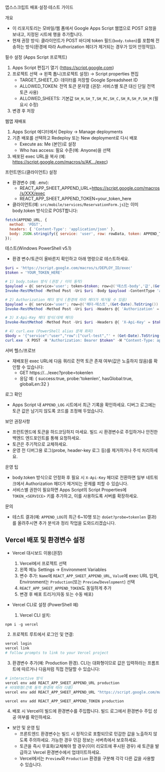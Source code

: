 앱스스크립트 배포·설정·테스트 가이드

개요
- 이 리포지토리는 모바일/웹 폼에서 Google Apps Script 웹앱으로 POST 요청을 보내고, 지정된 시트에 행을 추가합니다.
- 현재 권장 방식: 클라이언트가 POST 바디에 token 필드(`body.token`)를 포함해 전송하는 방식(환경에 따라 Authorization 헤더가 제거되는 경우가 있어 안정적임).

필수 설정 (Apps Script 프로젝트)
1. Apps Script 편집기 열기 (https://script.google.com)
2. 프로젝트 선택 → 왼쪽 톱니(프로젝트 설정) → Script properties 편집
   - TARGET_SHEET_ID: 데이터를 저장할 Google Spreadsheet ID
   - ALLOWED_TOKEN: 전역 토큰 문자열 (권장: 서비스별 토큰 대신 단일 전역 토큰 사용)
   - ALLOWED_SHEETS: 기본값 `SH_H,SH_T,SH_RC,SH_C,SH_R,SH_P,SH_M` (필요시 수정)
3. 변경 후 저장

웹앱 재배포
1. Apps Script 에디터에서 Deploy → Manage deployments
2. 기존 배포를 선택하고 Redeploy 또는 New deployment로 다시 배포
   - Execute as: Me (본인)로 설정
   - Who has access: 필요 수준(예: Anyone)을 선택
3. 배포된 exec URL을 복사 (예: https://script.google.com/macros/s/AK.../exec)

프런트엔드(클라이언트) 설정
- 환경변수 (예: .env):
  - REACT_APP_SHEET_APPEND_URL=https://script.google.com/macros/s/XXX/exec
  - REACT_APP_SHEET_APPEND_TOKEN=your_token_here
- 클라이언트(예: `src/mobile/services/ReservationForm.js`)는 이미 body.token 방식으로 POST합니다:

```javascript
fetch(APPEND_URL, {
  method: 'POST',
  headers: { 'Content-Type': 'application/json' },
  body: JSON.stringify({ service: 'user', row: rowData, token: APPEND_TOKEN })
});
```

테스트(Windows PowerShell v5.1)
- 환경 변수/토큰이 올바른지 확인하고 아래 명령으로 테스트하세요.

```powershell
$uri = 'https://script.google.com/macros/s/DEPLOY_ID/exec'
$token = 'YOUR_TOKEN_HERE'

# 1) body.token 방식 (권장 / 이미 동작)
$payload = @{ service='user'; token=$token; row=@('테스트-body','값',(Get-Date).ToString()) } | ConvertTo-Json
Invoke-RestMethod -Method Post -Uri $uri -Body $payload -ContentType 'application/json'

# 2) Authorization 헤더 방식 (환경에 따라 헤더가 제거될 수 있음)
$payload = @{ service='user'; row=@('헤더-테스트',(Get-Date).ToString()) } | ConvertTo-Json
Invoke-RestMethod -Method Post -Uri $uri -Headers @{ 'Authorization' = "Bearer $token" } -Body $payload -ContentType 'application/json'

# 3) X-Api-Key 헤더 방식(대체 헤더)
Invoke-RestMethod -Method Post -Uri $uri -Headers @{ 'X-Api-Key' = $token } -Body $payload -ContentType 'application/json'

# 4) curl.exe (PowerShell alias 문제 회피)
$body = '{"service":"user","row":["curl-test","' + (Get-Date).ToString() + '"] }'
curl.exe -X POST -H "Authorization: Bearer $token" -H "Content-Type: application/json" -d $body "$uri"
```

서버 헬스/프로브
- 재배포된 exec URL에 다음 쿼리로 전역 토큰 존재 여부(값은 노출하지 않음)를 확인할 수 있습니다:
  - GET https://.../exec?probe=tokenlen
  - 응답 예: { success:true, probe:'tokenlen', hasGlobal:true, globalLen:32 }

로그 확인
- Apps Script 내 `APPEND_LOG` 시트에서 최근 기록을 확인하세요. 디버그 로그에는 토큰 값은 남기지 않도록 코드를 조정해 두었습니다.

보안 권장사항
- 프런트엔드에 토큰을 하드코딩하지 마세요. 빌드 시 환경변수로 주입하거나 안전한 백엔드 엔드포인트를 통해 요청하세요.
- 토큰은 주기적으로 교체하세요.
- 운영 전 디버그용 로그(probe, header-key 로그 등)를 제거하거나 주석 처리하세요.

운영 팁
- body.token 방식으로 안정화 후 필요 시 `X-Api-Key` 헤더로 전환하면 일부 네트워크에서 Authorization 헤더가 제거되는 문제를 피할 수 있습니다.
- 서비스별 권한이 필요하면 Apps Script의 Script Properties에 `TOKEN_<SERVICE>` 키를 추가하고, 이를 사용하도록 서버를 확장하세요.

문의
- 테스트 결과(예: `APPEND_LOG`의 최근 6~10행 또는 `doGet?probe=tokenlen` 결과)를 올려주시면 추가 분석과 정리 작업을 도와드리겠습니다.

Vercel 배포 및 환경변수 설정
--------------------------------
- Vercel 대시보드 이용(권장)
  1. Vercel에서 프로젝트 선택
  2. 왼쪽 메뉴 Settings → Environment Variables
  3. 변수 추가: `Name`에 `REACT_APP_SHEET_APPEND_URL`, `Value`에 exec URL 입력, Environment는 `Production`(또는 `Preview`/`Development`) 선택
  4. `REACT_APP_SHEET_APPEND_TOKEN`도 동일하게 추가
  5. 변경 후 배포 트리거(자동 또는 수동 배포)

- Vercel CLI로 설정 (PowerShell 예)
  1. Vercel CLI 설치:

```powershell
npm i -g vercel
```

 2. 프로젝트 루트에서 로그인 및 연결:

```powershell
vercel login
vercel link
# follow prompts to link to your Vercel project
```

 3. 환경변수 추가(예: Production 환경). CLI는 대화형이므로 값은 입력하라는 프롬프트에 따르거나 다음처럼 직접 전달할 수 있습니다:

```powershell
# interactive 방식
vercel env add REACT_APP_SHEET_APPEND_URL production
# 비대화형(간혹 동작 환경에 따라 다름)
vercel env add REACT_APP_SHEET_APPEND_URL "https://script.google.com/macros/s/XXX/exec" production

vercel env add REACT_APP_SHEET_APPEND_TOKEN production
```

 4. 배포 시 Vercel이 빌드에 환경변수를 주입합니다. 빌드 로그에서 환경변수 주입 성공 여부를 확인하세요.

- 보안 및 운영 팁
  - 프론트엔드 환경변수는 빌드 시 정적으로 포함되므로 민감한 값을 노출하지 않도록 주의하세요. 가능한 경우 민감 정보는 서버측에서 보호하세요.
  - 토큰을 즉시 무효화/교체해야 할 경우(이미 리모트에 푸시된 경우) 새 토큰을 발급하고 Vercel 환경변수에서 업데이트하세요.
  - Vercel에서는 `Preview`와 `Production` 환경을 구분해 각각 다른 값을 사용할 수 있습니다.

